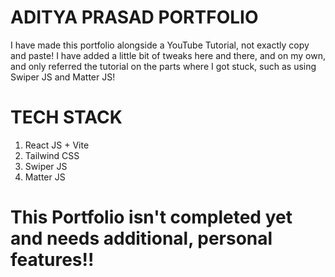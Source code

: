 # ADITYA PRASAD PORTFOLIO

I have made this portfolio alongside a YouTube Tutorial, not exactly copy and paste!
I have added a little bit of tweaks here and there, and on my own, and only referred the tutorial on the parts
where I got stuck, such as using Swiper JS and Matter JS!

# TECH STACK

1. React JS + Vite
2. Tailwind CSS
3. Swiper JS
4. Matter JS

# This Portfolio isn't completed yet and needs additional, personal features!!
